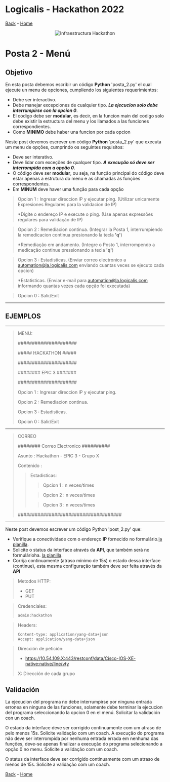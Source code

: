 # Logicalis - Hackathon 2022

[Back](P1.md) - [Home](../README.md)

<p align="center">
  <img src="infraTW.png" alt="Infraestructura Hackathon"/>
</p>

# Posta 2 - Menú
## Objetivo
En esta posta debemos escribir un código **Python** 'posta_2.py' el cual ejecute un menu de opciones, cumpliendo los siguientes requerimientos:

* Debe ser interactivo.
* Debe manejar excepciones de cualquier tipo. ***La ejecucion solo debe interrumpirse con la opcion 0***.
* El codigo debe ser **modular**, es decir, en la funcion main del codigo solo debe existir la estructura del menu y los llamados a las funciones correspondientes.
* Como **MINIMO** debe haber una funcion por cada opcion

Neste post devemos escrever um código **Python** 'posta_2.py' que executa um menu de opções, cumprindo os seguintes requisitos:

* Deve ser interativo.
* Deve lidar com exceções de qualquer tipo. ***A execução só deve ser interrompida com a opção 0***.
* O código deve ser **modular**, ou seja, na função principal do código deve estar apenas a estrutura do menu e as chamadas às funções correspondentes.
* Em **MINUM** deve haver uma função para cada opção

>Opcion 1 : Ingresar direccion IP y ejecutar ping. (Utilizar unicamente Expresiones Regulares para la validacion de IP)
>
>*Digite o endereço IP e execute o ping. (Use apenas expressões regulares para validação de IP)

>Opcion 2 : Remediacion continua. (Integrar la Posta 1, interrumpiendo la remedicacion continua presionando la tecla **'q'**)
>
>*Remediação em andamento. (Integre o Posto 1, interrompendo a medicação continue pressionando a tecla **'q'**)

>Opcion 3 : Estadisticas. (Enviar correo electronico a automation@la.logicalis.com enviando cuantas veces se ejecuto cada opcion)
>
>*Estatisticas. (Enviar e-mail para automation@la.logicalis.com informando quantas vezes cada opção foi executada)

>Opcion 0 : Salir/Exit
***
## EJEMPLOS
***
> MENU:
>
> \#####################
> 
> \##### HACKATHON #####
> 
> \#####################
> 
> \######## EPIC 3 #######
> 
> \#####################
>
> Opcion 1 : Ingresar direccion IP y ejecutar ping.
> 
> Opcion 2 : Remediacion continua. 
> 
> Opcion 3 : Estadisticas.
> 
> Opcion 0 : Salir/Exit
***
> CORREO
>
>  \######## Correo Electronico ##########
>
> Asunto : Hackathon - EPIC 3 - Grupo X
> 
> Contenido :
> 
>>Estadisticas:
>>
>>>Opcion 1 : n veces/times
>>
>>>Opcion 2 : n veces/times
>>
>>>Opcion 3 : n veces/times
> 
> \#####################################
***

Neste post devemos escrever um código Python 'post_2.py' que:

- Verifique a conectividade com o endereço **IP** fornecido no formulário.[la planilla](../Archivos/Credenciales.png).
- Solicite o status da interface através da **API**, que também será  no formulárioha. [la planilla](../Archivos/Credenciales.png).
- Corrija continuamente (atraso mínimo de 15s) o estado dessa interface (continue), esta mesma configuração também deve ser feita através da **API**


> Metodos HTTP:
> - GET
> - PUT

> Credenciales:
> ~~~bash
> admin:hackathon
> ~~~
>  

> Headers:
>  ~~~bash
> Content-type: application/yang-data+json 
> Accept: application/yang-data+json
> ~~~
> 

> Dirección de petición: 
> -  https://10.54.109.X:443/restconf/data/Cisco-IOS-XE-native:native/line/vty
> 
> X: Dirección de cada grupo
> 
> 

## Validación
La ejecucion del programa no debe interrumpirse por ninguna entrada erronea en ninguna de las funciones, solamente debe terminar la ejecucion del programa seleccionando la opcion 0 en el menú. Solicitar la validación con un coach.

O estado da interface deve ser corrigido continuamente com um atraso de pelo menos 15s. Solicite validação com um coach.
A execução do programa não deve ser interrompida por nenhuma entrada errada em nenhuma das funções, deve-se apenas finalizar a execução do programa selecionando a opção 0 no menu. Solicite a validação com um coach.

O status da interface deve ser corrigido continuamente com um atraso de menos de 15s. Solicite a validação com um coach.

[Back](P1.md) - [Home](../README.md)
